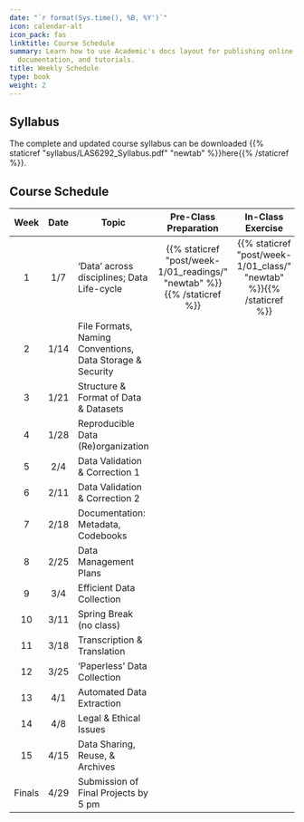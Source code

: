 ```yaml
---
date: "`r format(Sys.time(), %B, %Y')`"
icon: calendar-alt
icon_pack: fas
linktitle: Course Schedule  
summary: Learn how to use Academic's docs layout for publishing online courses, software
  documentation, and tutorials.
title: Weekly Schedule 
type: book
weight: 2
---
```



## Syllabus  
 
 The complete and updated course syllabus can be downloaded {{% staticref "syllabus/LAS6292_Syllabus.pdf" "newtab" %}}here{{% /staticref %}}.
 
## Course Schedule  


|Week |Date|Topic|Pre-Class Preparation|In-Class Exercise|Presentation Slides
|:-----:|:--------:|--------|:--------:|:--------:|:--------:|
|1|1/7|‘Data’ across disciplines; Data Life-cycle |{{% staticref "post/week-1/01_readings/" "newtab" %}}<i class="fas fa-book-open"></i>{{% /staticref %}}  |{{% staticref "post/week-1/01_class/" "newtab" %}}<i class="fas fa-tasks"></i>{{% /staticref %}}|<i class="fas fa-photo-video"></i>|
|2|1/14|File Formats, Naming Conventions, Data Storage & Security |<i class="fas fa-book-open"></i>|<i class="fas fa-tasks"></i>|<i class="fas fa-photo-video"></i>|
|3|1/21|Structure & Format of Data & Datasets|<i class="fas fa-book-open"></i>|<i class="fas fa-tasks"></i>|<i class="fas fa-photo-video"></i>|
|4|1/28|Reproducible Data (Re)organization|<i class="fas fa-book-open"></i>|<i class="fas fa-tasks"></i>|<i class="fas fa-photo-video"></i>|
|5|2/4|Data Validation & Correction 1|<i class="fas fa-book-open"></i>|<i class="fas fa-tasks"></i>|<i class="fas fa-photo-video"></i>|
|6|2/11|Data Validation & Correction 2|<i class="fas fa-book-open"></i>|<i class="fas fa-tasks"></i>|<i class="fas fa-photo-video"></i>|
|7|2/18|Documentation: Metadata, Codebooks|<i class="fas fa-book-open"></i>|<i class="fas fa-tasks"></i>|<i class="fas fa-photo-video"></i>|
|8|2/25|Data Management Plans|<i class="fas fa-book-open"></i>|<i class="fas fa-tasks"></i>|<i class="fas fa-photo-video"></i>|
|9|3/4|Efficient Data Collection|<i class="fas fa-book-open"></i>|<i class="fas fa-tasks"></i>|<i class="fas fa-photo-video"></i>|
|10|3/11|Spring Break (no class)|<i class="fas fa-book-open"></i>|<i class="fas fa-tasks"></i>|<i class="fas fa-photo-video"></i>|
|11|3/18|Transcription & Translation|<i class="fas fa-book-open"></i>|<i class="fas fa-tasks"></i>|<i class="fas fa-photo-video"></i>|
|12|3/25|‘Paperless’ Data Collection|<i class="fas fa-book-open"></i>|<i class="fas fa-tasks"></i>|<i class="fas fa-photo-video"></i>|
|13|4/1|Automated Data Extraction|<i class="fas fa-book-open"></i>|<i class="fas fa-tasks"></i>|<i class="fas fa-photo-video"></i>|
|14|4/8|Legal & Ethical Issues|<i class="fas fa-book-open"></i>|<i class="fas fa-tasks"></i>|<i class="fas fa-photo-video"></i>|
|15|4/15|Data Sharing, Reuse, & Archives|<i class="fas fa-book-open"></i>|<i class="fas fa-tasks"></i>|<i class="fas fa-photo-video"></i>|
|Finals |4/29|Submission of Final Projects by 5 pm|<i class="fas fa-photo-video"></i>|
  
